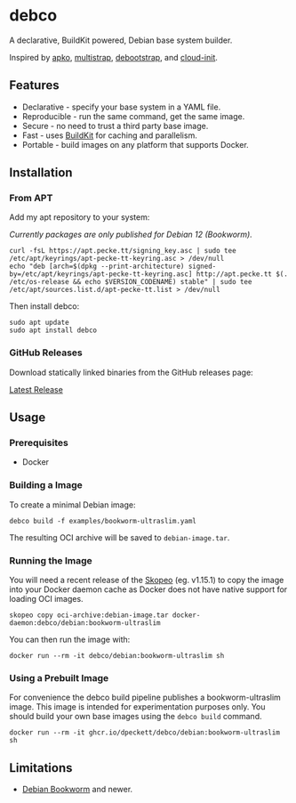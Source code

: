 # debco

A declarative, BuildKit powered, Debian base system builder. 

Inspired by [apko](https://github.com/chainguard-dev/apko), [multistrap](https://wiki.debian.org/Multistrap), 
[debootstrap](https://wiki.debian.org/Debootstrap), and [cloud-init](https://cloudinit.readthedocs.io/en/latest/).

## Features

* Declarative - specify your base system in a YAML file.
* Reproducible - run the same command, get the same image.
* Secure - no need to trust a third party base image.
* Fast - uses [BuildKit](https://docs.docker.com/build/buildkit/) for caching and parallelism.
* Portable - build images on any platform that supports Docker.

## Installation

### From APT

Add my apt repository to your system:

*Currently packages are only published for Debian 12 (Bookworm).*

```shell
curl -fsL https://apt.pecke.tt/signing_key.asc | sudo tee /etc/apt/keyrings/apt-pecke-tt-keyring.asc > /dev/null
echo "deb [arch=$(dpkg --print-architecture) signed-by=/etc/apt/keyrings/apt-pecke-tt-keyring.asc] http://apt.pecke.tt $(. /etc/os-release && echo $VERSION_CODENAME) stable" | sudo tee /etc/apt/sources.list.d/apt-pecke-tt.list > /dev/null
```

Then install debco:

```shell
sudo apt update
sudo apt install debco
```

### GitHub Releases

Download statically linked binaries from the GitHub releases page: 

[Latest Release](https://github.com/dpeckett/debco/releases/latest)

## Usage

### Prerequisites

* Docker

### Building a Image

To create a minimal Debian image:

```shell
debco build -f examples/bookworm-ultraslim.yaml
```

The resulting OCI archive will be saved to `debian-image.tar`.

### Running the Image

You will need a recent release of the [Skopeo](https://github.com/containers/skopeo) 
(eg. v1.15.1) to copy the image into your Docker daemon cache as Docker does not 
have native support for loading OCI images.

```shell
skopeo copy oci-archive:debian-image.tar docker-daemon:debco/debian:bookworm-ultraslim
```

You can then run the image with:

```shell
docker run --rm -it debco/debian:bookworm-ultraslim sh
```

### Using a Prebuilt Image

For convenience the debco build pipeline publishes a bookworm-ultraslim image.
This image is intended for experimentation purposes only. You should build your
own base images using the `debco build` command.

```shell
docker run --rm -it ghcr.io/dpeckett/debco/debian:bookworm-ultraslim sh
```

## Limitations

* [Debian Bookworm](https://www.debian.org/releases/bookworm/) and newer.